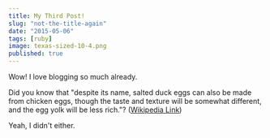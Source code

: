```yaml
---
title: My Third Post!
slug: "not-the-title-again"
date: "2015-05-06"
tags: [ruby]
image: texas-sized-10-4.png
published: true
---
```


Wow! I love blogging so much already.

Did you know that "despite its name, salted duck eggs can also be made from
chicken eggs, though the taste and texture will be somewhat different, and the
egg yolk will be less rich."?
([Wikipedia Link](http://en.wikipedia.org/wiki/Salted_duck_egg))

Yeah, I didn't either.
